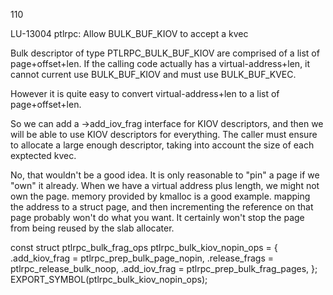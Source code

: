 110

LU-13004 ptlrpc: Allow BULK_BUF_KIOV to accept a kvec

Bulk descriptor of type PTLRPC_BULK_BUF_KIOV are comprised
of a list of page+offset+len.
If the calling code actually has a virtual-address+len, it
cannot current use BULK_BUF_KIOV and must use BULK_BUF_KVEC.

However it is quite easy to convert virtual-address+len
to a list of page+offset+len.

So we can add a ->add_iov_frag interface for KIOV descriptors, and
then we will be able to use KIOV descriptors for everything.  The
caller must ensure to allocate a large enough descriptor, taking
into account the size of each exptected kvec.

No, that wouldn't be a good idea.
It is only reasonable to "pin" a page if we "own" it already.
When we have a virtual address plus length, we might not own the page.
memory provided by kmalloc is a good example.  mapping the address
to a struct page, and then incrementing the reference on that page probably won't do what you want.  It certainly won't stop the page from being reused by the slab allocater.


const struct ptlrpc_bulk_frag_ops ptlrpc_bulk_kiov_nopin_ops = {
	.add_kiov_frag	= ptlrpc_prep_bulk_page_nopin,
	.release_frags	= ptlrpc_release_bulk_noop,
	.add_iov_frag	= ptlrpc_prep_bulk_frag_pages,
};
EXPORT_SYMBOL(ptlrpc_bulk_kiov_nopin_ops);

